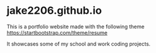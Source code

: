 # jake2206.github.io

This is a portfolio website made with the following theme https://startbootstrap.com/theme/resume

It showcases some of my school and work coding projects.
